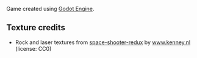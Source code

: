 Game created using [Godot Engine](https://godotengine.org/).

## Texture credits
- Rock and laser textures from [space-shooter-redux](https://opengameart.org/content/space-shooter-redux) by www.kenney.nl (license: CC0)
